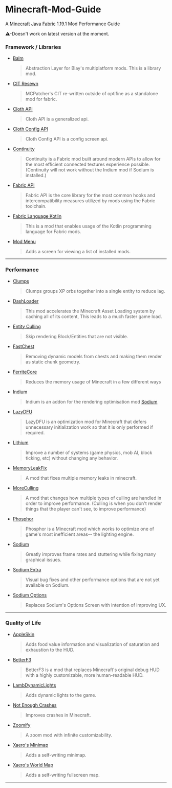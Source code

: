 # Minecraft-Mod-Guide
A [Minecraft](https://skmedix.pl/sklauncher/downloads) [Java](https://download.bell-sw.com/java/8u333+2/bellsoft-jre8u333+2-windows-amd64-full.msi) [Fabric](https://fabricmc.net/use/installer/) 1.19.1 Mod Performance Guide

⚠-Doesn't work on latest version at the moment.

### Framework / Libraries

* [Balm](https://www.curseforge.com/minecraft/mc-mods/balm-fabric/files)
  >Abstraction Layer for Blay's multiplatform mods. This is a library mod.
* [CIT Resewn](https://www.curseforge.com/minecraft/mc-mods/cit-resewn/files)
  >MCPatcher's CIT re-written outside of optifine as a standalone mod for fabric.
* [Cloth API](https://www.curseforge.com/minecraft/mc-mods/cloth-api/files)
  >Cloth API is a generalized api.
* [Cloth Config API](https://www.curseforge.com/minecraft/mc-mods/cloth-config/files)
  >Cloth Config API is a config screen api. 
* [Continuity](https://www.curseforge.com/minecraft/mc-mods/continuity/files)
  >Continuity is a Fabric mod built around modern APIs to allow for the most efficient connected textures experience possible.
  >(Continuity will not work without the Indium mod if Sodium is installed.)
* [Fabric API](https://www.curseforge.com/minecraft/mc-mods/fabric-api/files)
  >Fabric API is the core library for the most common hooks and intercompatibility measures utilized by mods using the Fabric toolchain.
* [Fabric Language Kotlin](https://www.curseforge.com/minecraft/mc-mods/fabric-language-kotlin/files)
  >This is a mod that enables usage of the Kotlin programming language for Fabric mods.
* [Mod Menu](https://www.curseforge.com/minecraft/mc-mods/modmenu/files)  
  >Adds a screen for viewing a list of installed mods.

---

### Performance

* [Clumps](https://www.curseforge.com/minecraft/mc-mods/clumps/files)
  >Clumps groups XP orbs together into a single entity to reduce lag.
* [DashLoader](https://www.curseforge.com/minecraft/mc-mods/dashloader/files)
  >This mod accelerates the Minecraft Asset Loading system by caching all of its content, This leads to a much faster game load.
* [Entity Culling](https://www.curseforge.com/minecraft/mc-mods/entityculling/files)
  >Skip rendering Block/Entities that are not visible.
* [FastChest](https://github.com/FakeDomi/FastChest/releases)
  >Removing dynamic models from chests and making them render as static chunk geometry.
* [FerriteCore](https://www.curseforge.com/minecraft/mc-mods/ferritecore-fabric/files)
  >Reduces the memory usage of Minecraft in a few different ways
* [Indium](https://www.curseforge.com/minecraft/mc-mods/indium/files)
  >Indium is an addon for the rendering optimisation mod [Sodium](https://www.curseforge.com/minecraft/mc-mods/sodium/files)
* [LazyDFU](https://www.curseforge.com/minecraft/mc-mods/lazydfu/files)
  >LazyDFU is an optimization mod for Minecraft that defers unnecessary initialization work so that it is only performed if required.
* [Lithium](https://www.curseforge.com/minecraft/mc-mods/lithium/files)
  >Improve a number of systems (game physics, mob AI, block ticking, etc) without changing any behavior.
* [MemoryLeakFix](https://www.curseforge.com/minecraft/mc-mods/memoryleakfix/files)
  >A mod that fixes multiple memory leaks in minecraft.
* [MoreCulling](https://www.curseforge.com/minecraft/mc-mods/moreculling/files)
  >A mod that changes how multiple types of culling are handled in order to improve performance.
  >(Culling is when you don't render things that the player can't see, to improve performance)
* [Phosphor](https://www.curseforge.com/minecraft/mc-mods/phosphor/files)
  >Phosphor is a Minecraft mod which works to optimize one of game's most inefficient areas-- the lighting engine.
* [Sodium](https://www.curseforge.com/minecraft/mc-mods/sodium/files)
  >Greatly improves frame rates and stuttering while fixing many graphical issues.
* [Sodium Extra](https://www.curseforge.com/minecraft/mc-mods/sodium-extra/files)
  >Visual bug fixes and other performance options that are not yet available on Sodium.
* [Sodium Options](https://www.curseforge.com/minecraft/mc-mods/reeses-sodium-options/files)
  >Replaces Sodium's Options Screen with intention of improving UX.

---

### Quality of Life

* [AppleSkin](https://www.curseforge.com/minecraft/mc-mods/appleskin/files)
  >Adds food value information and visualization of saturation and exhaustion to the HUD.
* [BetterF3](https://www.curseforge.com/minecraft/mc-mods/betterf3/files)
  >BetterF3 is a mod that replaces Minecraft's original debug HUD with a highly customizable, more human-readable HUD.
* [LambDynamicLights](https://www.curseforge.com/minecraft/mc-mods/lambdynamiclights/files)
  >Adds dynamic lights to the game.
* [Not Enough Crashes](https://www.curseforge.com/minecraft/mc-mods/not-enough-crashes/files)
  >Improves crashes in Minecraft.
* [Zoomify](https://www.curseforge.com/minecraft/mc-mods/zoomify/files)
  >A zoom mod with infinite customizability.
* [Xaero's Minimap](https://www.curseforge.com/minecraft/mc-mods/xaeros-minimap/files)
  >Adds a self-writing minimap.
* [Xaero's World Map](https://www.curseforge.com/minecraft/mc-mods/xaeros-world-map/files)
  >Adds a self-writing fullscreen map.

---

